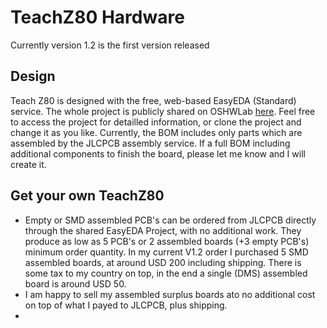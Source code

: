 # TeachZ80 Hardware

Currently version 1.2 is the first version released

## Design
Teach Z80 is designed with the free, web-based EasyEDA (Standard) service. The whole project is publicly shared on OSHWLab [here](https://www.google.com](https://oshwlab.com/luethich80/pb-z80)https://oshwlab.com/luethich80/pb-z80). Feel free to access the project for detailled information, or clone the project and change it as you like.
Currently, the BOM includes only parts which are assembled by the JLCPCB assembly service. If a full BOM including additional components to finish the board, please let me know and I will create it.

## Get your own TeachZ80
* Empty or SMD assembled PCB's can be ordered from JLCPCB directly through the shared EasyEDA Project, with no additional work. They produce as low as 5 PCB's or 2 assembled boards (+3 empty PCB's) minimum order quantity. In my current V1.2 order I purchased 5 SMD assembled boards, at around USD 200 including shipping. There is some tax to my country on top, in the end a single (DMS) assembled board is around USD 50.
* I am happy to sell my assembled surplus boards ato no additional cost on top of what I payed to JLCPCB, plus shipping.
* 
